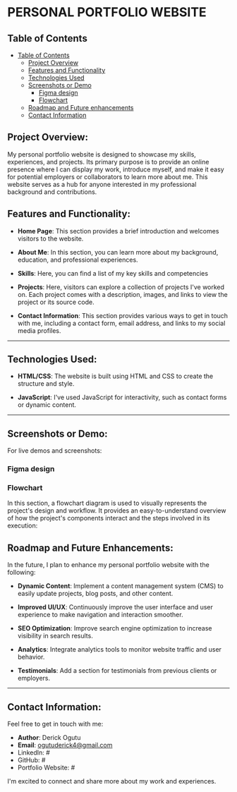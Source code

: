 # PERSONAL PORTFOLIO WEBSITE

## Table of Contents

- [Table of Contents](#table-of-contents)
  - [Project Overview](#project-overview)
  - [Features and Functionality](#features-and-functionality)
  - [Technologies Used](#technologies-used)
  - [Screenshots or Demo](#screenshots-or-demo)
     - [Figma design](#figma-design)
     - [Flowchart](#flowchart)
  - [Roadmap and Future enhancements](#roadmap-and-future-enhancements)
  - [Contact Information](#contact-information)

## Project Overview:

My personal portfolio website is designed to showcase my skills, experiences, and projects. Its primary purpose is to provide an online presence where I can display my work, introduce myself, and make it easy for potential employers or collaborators to learn more about me. This website serves as a hub for anyone interested in my professional background and contributions.


## Features and Functionality:

- **Home Page**: This section provides a brief introduction and welcomes visitors to the website.

- **About Me**: In this section, you can learn more about my background, education, and professional experiences.

- **Skills**: Here, you can find a list of my key skills and competencies

- **Projects**: Here, visitors can explore a collection of projects I've worked on. Each project comes with a description, images, and links to view the project or its source code.

- **Contact Information**: This section provides various ways to get in touch with me, including a contact form, email address, and links to my social media profiles.
---

## Technologies Used:

- **HTML/CSS**: The website is built using HTML and CSS to create the structure and style.

- **JavaScript**: I've used JavaScript for interactivity, such as contact forms or dynamic content.

---
## Screenshots or Demo:

For live demos and screenshots:
### Figma design
### Flowchart

In this section, a flowchart diagram is used to visually represents the project's design and workflow. It provides an easy-to-understand overview of how the project's components interact and the steps involved in its execution:

## Roadmap and Future Enhancements:

In the future, I plan to enhance my personal portfolio website with the following:

- **Dynamic Content**: Implement a content management system (CMS) to easily update projects, blog posts, and other content.

- **Improved UI/UX**: Continuously improve the user interface and user experience to make navigation and interaction smoother.

- **SEO Optimization**: Improve search engine optimization to increase visibility in search results.

- **Analytics**: Integrate analytics tools to monitor website traffic and user behavior.

- **Testimonials**: Add a section for testimonials from previous clients or employers.
 
---
## Contact Information:

Feel free to get in touch with me:

- **Author**: Derick Ogutu
- **Email**: ogutuderick4@gmail.com
- LinkedIn: #
- GitHub: #
- Portfolio Website: #

I'm excited to connect and share more about my work and experiences.